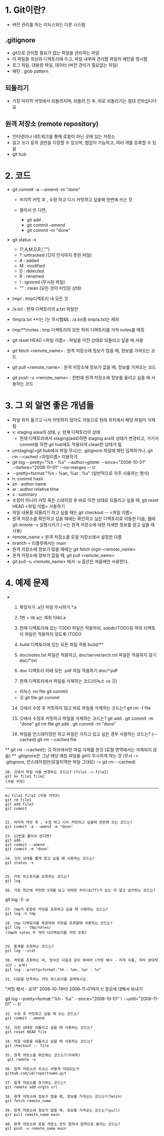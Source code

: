 # 1. Git이란?
- 버전 관리를 하는 리눅스와는 다른 시스템

## .gitignore
  - git으로 관리할 필요가 없는 파일을 관리하는 파일
  - 이 파일을 최상위 디렉토리에 두고, 파일 내부에 관리할 파일의 패턴을 명시함
  - 로그 파일, 대용량 파일, 데이터 (버전 관리가 필요없는 파일)
  - 패턴 : glob pattern

## 되돌리기
  - 가장 마지막 커밋에서 되돌려지며, 되돌려 진 후, 뒤로 되돌리기는 절대 안되십니다요

## 원격 저장소 (remote repository)
  - 인터넷이나 네트워크를 통해 로컬이 아닌 곳에 있는 저장소
  - 일고 쓰기 등의 권한을 지정할 수 있으며, 협업이 가능하고, 여러 개를 등록할 수 있음
  - git hub



# 2. 코드
  - git commit -a --amend -m "done"
    - 마지막 커밋 후 , 수정 하고 다시 커밋하고 싶을때 한번에 쓰는 것
    - 풀어서 쓴 다면,
      
        - git add .
        - git commit -amend
        - git commit -m "done"
  - git status -s
    - (?,A,M,D,R,!,"")
    - ? :untracked (깃이 인식하지 못한 파일)
    - A : added
    - M : modified
    - D : delected
    - R : renamed
    - ! : ignored (무시된 파일)
    - "" : clean (모든 것이 커밋된 상태)
      
  - tmp/
  : tmp디렉토리 내 모든 것
  - /a.txt
   : 현재 디렉토리의 a.txt 파일만 
  - !tmp/a.txt
   **!는 /는 무시함&&
    : /a.txt중 tmp/a.txt는 제외
  - tmp/**/notes
    : tmp 디렉토리의 모든 하위 디렉토리를 거쳐 notes를 매칭
    
  - git reset HEAD <파일 이름>
    : 파일을 이전 상태로 되돌리고 싶을 때 사용
  - git fetch <remote_name>
    : 원격 저장소에 정보가 많을 때, 정보를 가져오는 코드
  - git pull <remote_name> <branch>
   : 원격 저장소에 정보가 없을 때, 정보를 가져오는 코드
  - git push -u <remote_name> <branch>
   : 한번에 원격 저장소에 정보를 올리고 싶을 때 사용하는 코드

# 3. 그 외 알면 좋은 개념들
  - 파일 위치 옮기고 나서 커밋하지 않아도 자동으로 원래 위치에서 해당 파일이 삭제됨
  - x: staging area의 상태,
    y: 현재 디렉토리의 상태
    - 현재 디렉토리에서 staging(add)하면 staging ara의 상태가 변경되고, 거기서 commit을 하면 git hub에도 적용되어 clean한 상태가 됨
  - unstaging(=git hub에서 파일 무시)는 .gitignore 파일에 패턴 입력하거나, git rm --cached <파일이름> 이용하기
  - git log --pretty="%h - %s" --author=gitster --since="2008-10-01" \
   --before="2008-11-01" --no-merges -- t/
  - --pretty=format:"%h - %an, %ar : %s" (일반적으로 자주 사용하는 형식)
  - h: commit hash
  - an : author name
  - ar : author relative time
  - s : summary
  - 수정이 아니라 커밋 혹은 스테이징 후 바로 이전 상태로 되돌리고 싶을 때, git reset HEAD <파일 이름> 사용하기
  - 파일 내용을 되돌리기 하고 싶을 때는 git checkout -- <파일 이름>
  - 원격 저장소를 확인하고 싶을 때에는 확인하고 싶은 디렉토리로 이동한 다음, 쉘에 git remote -v 실행시키기 (-v는 원격 저장소에 대한 자세한 정보를 알고 싶을 때 사용)
  - remote_name = 원격 저장소를 로컬 저장소에서 설정한 이름
  - branch = 리플릿에서는 main
  - 원격 저장소에 정보가 많을 때에는 git fetch orgin <remote_name>
  - 원격 저장소에 정보가 없을 때, git pull <remote_name> <branch>
  - git pull -u <remote_name> <branch> 에서 -u 옵션은 처음에만 사용한다. 

# 4. 예제 문제
  - 1. 확장자가  .a인 파일 무시하기
      *.a

    3. 1번 + lib.a는 제외
      !(lib).a

    5. 현재 디렉토리에 있는 TODO 파일은 적용하되, subdir/TODO등 하위 티렉토리 파일은 적용하지 않도록
    /TODO

    7. bulid 디렉토리에 있는 모든 파일 적용
     build/**

    9. doc/notes.txt 파일은 적용하고, doc/server/arch.txt 파일은 적용하지 않기
      doc/*.txt

    11. doc 디렉토리 아래 모든 .pdf 파일 적용하기
      doc/*.pdf

    13. 현재 디렉토리에서 파일을 삭제하는 코드(리눅스 vs 깃)
      - 리눅스
        rm file
        git commit
      - 깃
        git file
        git commit
        
    14. 깃에서 수정 후 커밋하지 않고 바로 파일을 삭제하는 코드는?
      git rm -f file

    16. 깃에서 수정후 커밋하고 파일을 삭제하는 코드는?
      git add .
      git commit -m "done"
      git rm file
      git add .
      git commit -m "done"

    18. 파일을 언스테이징만 하고 파일은 가지고 있고 싶은 경우 사용하는 코드는? (--cached)
      git rm --cached file

** git rm --cached는 깃 허브에서만 파일 삭제를 한것 (로컬 영역에서는 삭제되지 않음)
** .gitignore은 그냥 해당 매칭 파일을 git이 무시하게 하는 것 (무시 -> .gitignore, 언스테이징만(로컬지역만 파일 그대로) -> git rm --cached)

    20. 깃에서 파일 이름 변경하는 코드는? (file1 -> file2)
    git mv file1 file2
    (자동 커밋)
    
---------
    mv file1 file2 (자동 커밋X)
    git rm file1
    git add file2
    git commit 

    
    22. 마지막 커밋 후 , 수정 하고 다시 커밋하고 싶을때 한번에 쓰는 코드는?
    git commit -a --amend -m "done"
    
    23. 12번을 풀어서 쓴다면?
    git add .
    git commit --amend
    git commit -m "done"
    
    24. 깃의 상태를 짧게 알고 싶을 떄 사용하는 코드는?
    git status -s
    
    
    25. 커밋 히스토리를 조회하는 코드는?
    git log
    
    26. 가장 최근에 커밋한 5개를 보고 어떠한 차이(diff)가 있는 지 알고 싶어하는 코드는?
   git log -5 -p
    
    27. tmp가 포함된 커밋을 조회하고 싶을 때 사용하는 코드는?
    git log -S tmp
    
    28. tmp 디렉토리를 특정하여 커밋을 조회할때 사용하는 코드는?
    git log -- tmp/notes/
    (tmp와 notes 두 개의 다이렉토리를 커밋 조회)
    
    
    29. 통계를 조회하는 코드는?
    git log --stat
    
    30. 커밋을 조회하는 데, 형식은 다음과 같이 하여라 (커밋 해시 - 저자 이름, 저자 상대적 시간 : 요약)
    git log --pretty=format:"%h - %an, %ar : %s" 
    
    31. 다음을 만족하는 커밋 히스토리를 검색하시오.
"커밋 해서 - 요약"
2008-10-1부터 2008-11-01까지
t/ 경로에 대해서 보내기

git log --pretty=format:"%h - %s" --since="2008-10-01" \ --until="2008-11-01" -- t/

    32. 수정 후 커밋하고 싶을 때 쓰는 코드는?
    git commit --amend
    
    33. 이전 상태로 되돌리고 싶을 때 사용하는 코드는?
    git reset HEAD file
    
    34. 파일 내용을 되돌리고 싶을 때 사용하는 코드는?
    git checkout -- file
    
    35. 원격 저장소를 확인하는 코드는?(자세히)
     git remote -v
    
    36. 원격 저장소의 주소는 어떻게 저장되는가
    github.com/id/reportname.git
    
    37. 원격 저장소를 추가하는 코드는?
    git remote add orgin url
    
    38. 원격 저장소에 정보가 많을 때, 정보를 가져오는 코드는?(fetch)
    git fetch remote_name
    
    39. 원격 저장소에 정보가 없을 때, 정보를 가져오는 코드는?(pull)
    git pull remote_name main
    
    40. 원격 저장소와 로컬 저장소 모두 합쳐서 원격으로 올리는 코드는?
    git push -u remote_name main
    